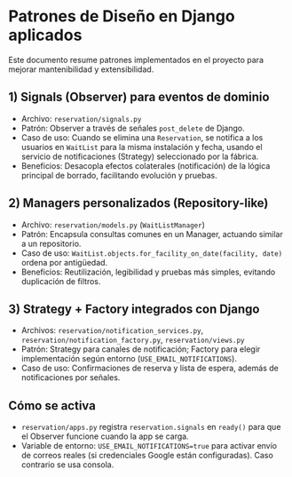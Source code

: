 # Patrones de Diseño en Django aplicados

Este documento resume patrones implementados en el proyecto para mejorar mantenibilidad y extensibilidad.

## 1) Signals (Observer) para eventos de dominio
- Archivo: `reservation/signals.py`
- Patrón: Observer a través de señales `post_delete` de Django.
- Caso de uso: Cuando se elimina una `Reservation`, se notifica a los usuarios en `WaitList` para la misma instalación y fecha, usando el servicio de notificaciones (Strategy) seleccionado por la fábrica.
- Beneficios: Desacopla efectos colaterales (notificación) de la lógica principal de borrado, facilitando evolución y pruebas.

## 2) Managers personalizados (Repository-like)
- Archivo: `reservation/models.py` (`WaitListManager`)
- Patrón: Encapsula consultas comunes en un Manager, actuando similar a un repositorio.
- Caso de uso: `WaitList.objects.for_facility_on_date(facility, date)` ordena por antigüedad.
- Beneficios: Reutilización, legibilidad y pruebas más simples, evitando duplicación de filtros.

## 3) Strategy + Factory integrados con Django
- Archivos: `reservation/notification_services.py`, `reservation/notification_factory.py`, `reservation/views.py`
- Patrón: Strategy para canales de notificación; Factory para elegir implementación según entorno (`USE_EMAIL_NOTIFICATIONS`).
- Caso de uso: Confirmaciones de reserva y lista de espera, además de notificaciones por señales.

## Cómo se activa
- `reservation/apps.py` registra `reservation.signals` en `ready()` para que el Observer funcione cuando la app se carga.
- Variable de entorno: `USE_EMAIL_NOTIFICATIONS=true` para activar envío de correos reales (si credenciales Google están configuradas). Caso contrario se usa consola.

